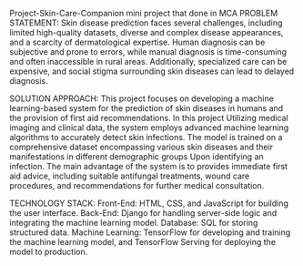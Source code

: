 Project-Skin-Care-Companion
mini project that done in MCA PROBLEM STATEMENT: Skin disease prediction faces several challenges, including limited high-quality datasets, diverse and complex disease appearances, and a scarcity of dermatological expertise. Human diagnosis can be subjective and prone to errors, while manual diagnosis is time-consuming and often inaccessible in rural areas. Additionally, specialized care can be expensive, and social stigma surrounding skin diseases can lead to delayed diagnosis.

SOLUTION APPROACH: This project focuses on developing a machine learning-based system for the prediction of skin diseases in humans and the provision of first aid recommendations. In this project Utilizing medical imaging and clinical data, the system employs advanced machine learning algorithms to accurately detect skin infections. The model is trained on a comprehensive dataset encompassing various skin diseases and their manifestations in different demographic groups Upon identifying an infection. The main advantage of the system is to provides immediate first aid advice, including suitable antifungal treatments, wound care procedures, and recommendations for further medical consultation.

TECHNOLOGY STACK: Front-End: HTML, CSS, and JavaScript for building the user interface.
Back-End: Django for handling server-side logic and integrating the machine learning model. Database: SQL for storing structured data.
Machine Learning: TensorFlow for developing and training the machine learning model, and TensorFlow Serving for deploying the model to production.
